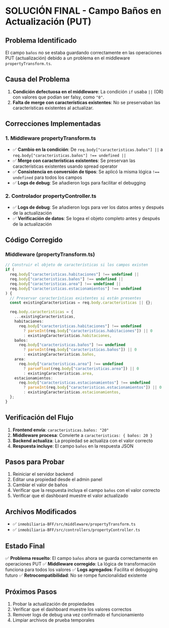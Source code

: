 # SOLUCIÓN FINAL - Campo Baños en Actualización (PUT)

## Problema Identificado

El campo `baños` no se estaba guardando correctamente en las operaciones PUT (actualización) debido a un problema en el middleware `propertyTransform.ts`.

## Causa del Problema

1. **Condición defectuosa en el middleware**: La condición `if` usaba `||` (OR) con valores que podían ser falsy, como `"0"`.
2. **Falta de merge con características existentes**: No se preservaban las características existentes al actualizar.

## Correcciones Implementadas

### 1. Middleware propertyTransform.ts

- ✅ **Cambio en la condición**: De `req.body["caracteristicas.baños"] ||` a `req.body["caracteristicas.baños"] !== undefined ||`
- ✅ **Merge con características existentes**: Se preservan las características existentes usando spread operator
- ✅ **Consistencia en conversión de tipos**: Se aplicó la misma lógica `!== undefined` para todos los campos
- ✅ **Logs de debug**: Se añadieron logs para facilitar el debugging

### 2. Controlador propertyController.ts

- ✅ **Logs de debug**: Se añadieron logs para ver los datos antes y después de la actualización
- ✅ **Verificación de datos**: Se logea el objeto completo antes y después de la actualización

## Código Corregido

### Middleware (propertyTransform.ts)

```typescript
// Construir el objeto de características si los campos existen
if (
  req.body["caracteristicas.habitaciones"] !== undefined ||
  req.body["caracteristicas.baños"] !== undefined ||
  req.body["caracteristicas.area"] !== undefined ||
  req.body["caracteristicas.estacionamientos"] !== undefined
) {
  // Preservar características existentes si están presentes
  const existingCaracteristicas = req.body.caracteristicas || {};

  req.body.caracteristicas = {
    ...existingCaracteristicas,
    habitaciones:
      req.body["caracteristicas.habitaciones"] !== undefined
        ? parseInt(req.body["caracteristicas.habitaciones"]) || 0
        : existingCaracteristicas.habitaciones,
    baños:
      req.body["caracteristicas.baños"] !== undefined
        ? parseInt(req.body["caracteristicas.baños"]) || 0
        : existingCaracteristicas.baños,
    area:
      req.body["caracteristicas.area"] !== undefined
        ? parseFloat(req.body["caracteristicas.area"]) || 0
        : existingCaracteristicas.area,
    estacionamientos:
      req.body["caracteristicas.estacionamientos"] !== undefined
        ? parseInt(req.body["caracteristicas.estacionamientos"]) || 0
        : existingCaracteristicas.estacionamientos,
  };
}
```

## Verificación del Flujo

1. **Frontend envía**: `caracteristicas.baños: "20"`
2. **Middleware procesa**: Convierte a `caracteristicas: { baños: 20 }`
3. **Backend actualiza**: La propiedad se actualiza con el valor correcto
4. **Respuesta incluye**: El campo `baños` en la respuesta JSON

## Pasos para Probar

1. Reiniciar el servidor backend
2. Editar una propiedad desde el admin panel
3. Cambiar el valor de baños
4. Verificar que la respuesta incluya el campo `baños` con el valor correcto
5. Verificar que el dashboard muestre el valor actualizado

## Archivos Modificados

- ✅ `inmobiliaria-BFF/src/middleware/propertyTransform.ts`
- ✅ `inmobiliaria-BFF/src/controllers/propertyController.ts`

## Estado Final

✅ **Problema resuelto**: El campo `baños` ahora se guarda correctamente en operaciones PUT
✅ **Middleware corregido**: La lógica de transformación funciona para todos los valores
✅ **Logs agregados**: Facilita el debugging futuro
✅ **Retrocompatibilidad**: No se rompe funcionalidad existente

## Próximos Pasos

1. Probar la actualización de propiedades
2. Verificar que el dashboard muestre los valores correctos
3. Remover logs de debug una vez confirmado el funcionamiento
4. Limpiar archivos de prueba temporales
